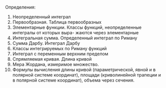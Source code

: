 Определения:
1. Неопределенный интеграл
2. Первообразная. Таблица первообразных
3. Элементарные функции. Классы функций, неопределенные интегралы от которых выра- жаются через элементарные
4. Интегральная сумма. Определенный интеграл по Риману
5. Сумма Дарбу. Интеграл Дарбу
6. Классы интегрируемых по Риману функций
7. Интеграл с переменным верхним пределом
8. Спрямляемая кривая. Длина кривой
9. Мера Жордана, измеримое множество. 
10. Формулы вычисления длины кривой (параметрической, явной и в полярной системе координат), площади (криволинейной трапеции и в полярной системе координат), объема через сечения.